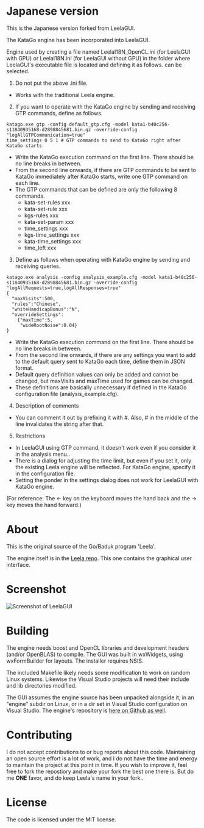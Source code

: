 Japanese version
=====

This is the Japanese version forked from LeelaGUI.

The KataGo engine has been incorporated into LeelaGUI.

Engine used by creating a file named LeelaI18N_OpenCL.ini (for LeelaGUI with GPU) or LeelaI18N.ini (for LeelaGUI without GPU) in the folder where LeelaGUI's executable file is located and defining it as follows. can be selected.

1. Do not put the above .ini file.
  - Works with the traditional Leela engine.

2. If you want to operate with the KataGo engine by sending and receiving GTP commands, define as follows.  
```
katago.exe gtp -config default_gtp.cfg -model kata1-b40c256-s11840935168-d2898845681.bin.gz -override-config "logAllGTPCommunication=true"
time_settings 0 5 1 # GTP commands to send to KataGo right after KataGo starts
```
  - Write the KataGo execution command on the first line. There should be no line breaks in between.  
  - From the second line onwards, if there are GTP commands to be sent to KataGo immediately after KataGo starts, write one GTP command on each line.  
  - The GTP commands that can be defined are only the following 8 commands.  
    - kata-set-rules xxx  
    - kata-set-rule xxx  
    - kgs-rules xxx  
    - kata-set-param xxx  
    - time_settings xxx  
    - kgs-time_settings xxx  
    - kata-time_settings xxx  
    - time_left xxx  

3. Define as follows when operating with KataGo engine by sending and receiving queries.  
```
katago.exe analysis -config analysis_example.cfg -model kata1-b40c256-s11840935168-d2898845681.bin.gz -override-config "logAllRequests=true,logAllResponses=true"  
{
  "maxVisits":500,
  "rules":"Chinese",
  "whiteHandicapBonus":"N",
  "overrideSettings":
    {"maxTime":5,
     "wideRootNoise":0.04}
}
```
 - Write the KataGo execution command on the first line. There should be no line breaks in between.
 - From the second line onwards, if there are any settings you want to add to the default query sent to KataGo each time, define them in JSON format.
 - Default query definition values can only be added and cannot be changed, but maxVisits and maxTime used for games can be changed.
 - These definitions are basically unnecessary if defined in the KataGo configuration file (analysis_example.cfg).

4. Description of comments  
 - You can comment it out by prefixing it with #. Also, # in the middle of the line invalidates the string after that.

5. Restrictions  
 - In LeelaGUI using GTP command, it doesn't work even if you consider it in the analysis menu..
 - There is a dialog for adjusting the time limit, but even if you set it, only the existing Leela engine will be reflected. For KataGo engine, specify it in the configuration file.
 - Setting the ponder in the settings dialog does not work for LeelaGUI with KataGo engine.

(For reference: The <- key on the keyboard moves the hand back and the -> key moves the hand forward.)

About
=====

This is the original source of the Go/Baduk program 'Leela'.

The engine itself is in the [Leela repo](https://github.com/gcp/Leela). This one contains the graphical user interface.

Screenshot
==========
![Screenshot of LeelaGUI](https://sjeng.org/leelaviz8.png "Leela")

Building
========

The engine needs boost and OpenCL libraries and development headers (and/or OpenBLAS) to compile. The GUI was built in wxWidgets, using wxFormBuilder for layouts. The installer
requires NSIS.

The included Makefile likely needs some modification to work on random Linux systems. Likewise the Visual Studio projects will need their include and lib directories modified.

The GUI assumes the engine source has been unpacked alongside it, in an "engine" subdir
on Linux, or in a dir set in Visual Studio configuration on Visual Studio. The engine's repository is [here on Github as well](https://github.com/gcp/Leela).

Contributing
============

I do not accept contributions to or bug reports about this code. Maintaining an open source effort is a lot of work, and I do not have the time and energy to maintain the project at this point in time. If you wish to improve it, feel free to fork the repostiory and make your fork the best one there is. But do me **ONE** favor, and do keep Leela's name in your fork..

License
=======

The code is licensed under the MIT license.
